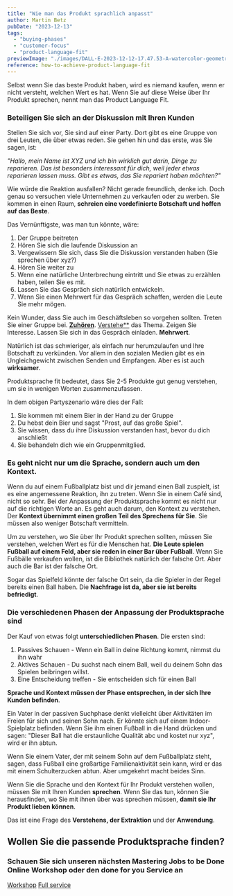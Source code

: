 ```yaml
---
title: "Wie man das Produkt sprachlich anpasst"
author: Martin Betz
pubDate: "2023-12-13"
tags:
  - "buying-phases"
  - "customer-focus"
  - "product-language-fit"
previewImage: "./images/DALL·E-2023-12-12-17.47.53-A-watercolor-geometric-style-illustration-of-a-businesswoman-whispering-something-into-the-ear-of-a-businessman-while-holding-a-small-present-in-one-.png"
reference: how-to-achieve-product-language-fit
---
```


Selbst wenn Sie das beste Produkt haben, wird es niemand kaufen, wenn er nicht versteht, welchen Wert es hat. Wenn Sie auf diese Weise über Ihr Produkt sprechen, nennt man das Product Language Fit.

### Beteiligen Sie sich an der Diskussion mit Ihren Kunden

Stellen Sie sich vor, Sie sind auf einer Party. Dort gibt es eine Gruppe von drei Leuten, die über etwas reden. Sie gehen hin und das erste, was Sie sagen, ist:

_"Hallo, mein Name ist XYZ und ich bin wirklich gut darin, Dinge zu reparieren. Das ist besonders interessant für dich, weil jeder etwas reparieren lassen muss. Gibt es etwas, das Sie repariert haben möchten?"_

Wie würde die Reaktion ausfallen? Nicht gerade freundlich, denke ich. Doch genau so versuchen viele Unternehmen zu verkaufen oder zu werben. Sie kommen in einen Raum, **schreien eine vordefinierte Botschaft und hoffen auf das Beste**.

Das Vernünftigste, was man tun könnte, wäre:

1. Der Gruppe beitreten
2. Hören Sie sich die laufende Diskussion an
3. Vergewissern Sie sich, dass Sie die Diskussion verstanden haben (Sie sprechen über xyz?)
4. Hören Sie weiter zu
5. Wenn eine natürliche Unterbrechung eintritt und Sie etwas zu erzählen haben, teilen Sie es mit.
6. Lassen Sie das Gespräch sich natürlich entwickeln.
7. Wenn Sie einen Mehrwert für das Gespräch schaffen, werden die Leute Sie mehr mögen.

Kein Wunder, dass Sie auch im Geschäftsleben so vorgehen sollten. Treten Sie einer Gruppe bei. **[Zuhören](/blog/fünf-schritte-um-bessere-fragen-zu-stellen/)**. [Verstehe**](/blog/ungelernte-informationen-vermitteln/) das Thema. Zeigen Sie Interesse. Lassen Sie sich in das Gespräch einladen. **Mehrwert**.

Natürlich ist das schwieriger, als einfach nur herumzulaufen und Ihre Botschaft zu verkünden. Vor allem in den sozialen Medien gibt es ein Ungleichgewicht zwischen Senden und Empfangen. Aber es ist auch **wirksamer**.

Produktsprache fit bedeutet, dass Sie 2-5 Produkte gut genug verstehen, um sie in wenigen Worten zusammenzufassen.

In dem obigen Partyszenario wäre dies der Fall:

1. Sie kommen mit einem Bier in der Hand zu der Gruppe
2. Du hebst dein Bier und sagst "Prost, auf das große Spiel".
3. Sie wissen, dass du ihre Diskussion verstanden hast, bevor du dich anschließt
4. Sie behandeln dich wie ein Gruppenmitglied.

### Es geht nicht nur um die Sprache, sondern auch um den Kontext.

Wenn du auf einem Fußballplatz bist und dir jemand einen Ball zuspielt, ist es eine angemessene Reaktion, ihn zu treten. Wenn Sie in einem Café sind, nicht so sehr. Bei der Anpassung der Produktsprache kommt es nicht nur auf die richtigen Worte an. Es geht auch darum, den Kontext zu verstehen. Der **Kontext übernimmt einen großen Teil des Sprechens für Sie**. Sie müssen also weniger Botschaft vermitteln.

Um zu verstehen, wo Sie über Ihr Produkt sprechen sollten, müssen Sie verstehen, welchen Wert es für die Menschen hat. **Die Leute spielen Fußball auf einem Feld, aber sie reden in einer Bar über Fußball**. Wenn Sie Fußbälle verkaufen wollen, ist die Bibliothek natürlich der falsche Ort. Aber auch die Bar ist der falsche Ort.

Sogar das Spielfeld könnte der falsche Ort sein, da die Spieler in der Regel bereits einen Ball haben. Die **Nachfrage ist da, aber sie ist bereits befriedigt**.

### Die verschiedenen Phasen der Anpassung der Produktsprache sind

Der Kauf von etwas folgt **unterschiedlichen Phasen**. Die ersten sind:

1. Passives Schauen - Wenn ein Ball in deine Richtung kommt, nimmst du ihn wahr
2. Aktives Schauen - Du suchst nach einem Ball, weil du deinem Sohn das Spielen beibringen willst.
3. Eine Entscheidung treffen - Sie entscheiden sich für einen Ball

**Sprache und Kontext müssen der Phase entsprechen, in der sich Ihre Kunden befinden**.

Ein Vater in der passiven Suchphase denkt vielleicht über Aktivitäten im Freien für sich und seinen Sohn nach. Er könnte sich auf einem Indoor-Spielplatz befinden. Wenn Sie ihm einen Fußball in die Hand drücken und sagen: "Dieser Ball hat die erstaunliche Qualität abc und kostet nur xyz", wird er ihn abtun.

Wenn Sie einem Vater, der mit seinem Sohn auf dem Fußballplatz steht, sagen, dass Fußball eine großartige Familienaktivität sein kann, wird er das mit einem Schulterzucken abtun. Aber umgekehrt macht beides Sinn.

Wenn Sie die Sprache und den Kontext für Ihr Produkt verstehen wollen, müssen Sie mit Ihren Kunden **sprechen**. Wenn Sie das tun, können Sie herausfinden, wo Sie mit ihnen über was sprechen müssen, **damit sie Ihr Produkt lieben können**.

Das ist eine Frage des **Verstehens, der Extraktion** und der **Anwendung**.

## Wollen Sie die passende Produktsprache finden?

### Schauen Sie sich unseren nächsten Mastering Jobs to be Done Online Workshop oder den done for you Service an

[Workshop](/leistungen/mastering-jobs-to-be-done-online-workshop/) [Full service](/services/jobs-to-be-done-agency/)
